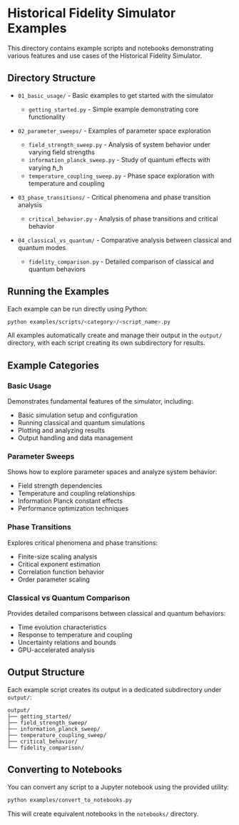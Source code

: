 # Historical Fidelity Simulator Examples

This directory contains example scripts and notebooks demonstrating various features and use cases of the Historical Fidelity Simulator.

## Directory Structure

- `01_basic_usage/` - Basic examples to get started with the simulator
  - `getting_started.py` - Simple example demonstrating core functionality
  
- `02_parameter_sweeps/` - Examples of parameter space exploration
  - `field_strength_sweep.py` - Analysis of system behavior under varying field strengths
  - `information_planck_sweep.py` - Study of quantum effects with varying ℏ_h
  - `temperature_coupling_sweep.py` - Phase space exploration with temperature and coupling
  
- `03_phase_transitions/` - Critical phenomena and phase transition analysis
  - `critical_behavior.py` - Analysis of phase transitions and critical behavior
  
- `04_classical_vs_quantum/` - Comparative analysis between classical and quantum modes
  - `fidelity_comparison.py` - Detailed comparison of classical and quantum behaviors

## Running the Examples

Each example can be run directly using Python:

```bash
python examples/scripts/<category>/<script_name>.py
```

All examples automatically create and manage their output in the `output/` directory, with each script creating its own subdirectory for results.

## Example Categories

### Basic Usage
Demonstrates fundamental features of the simulator, including:
- Basic simulation setup and configuration
- Running classical and quantum simulations
- Plotting and analyzing results
- Output handling and data management

### Parameter Sweeps
Shows how to explore parameter spaces and analyze system behavior:
- Field strength dependencies
- Temperature and coupling relationships
- Information Planck constant effects
- Performance optimization techniques

### Phase Transitions
Explores critical phenomena and phase transitions:
- Finite-size scaling analysis
- Critical exponent estimation
- Correlation function behavior
- Order parameter scaling

### Classical vs Quantum Comparison
Provides detailed comparisons between classical and quantum behaviors:
- Time evolution characteristics
- Response to temperature and coupling
- Uncertainty relations and bounds
- GPU-accelerated analysis

## Output Structure

Each example script creates its output in a dedicated subdirectory under `output/`:
```
output/
├── getting_started/
├── field_strength_sweep/
├── information_planck_sweep/
├── temperature_coupling_sweep/
├── critical_behavior/
└── fidelity_comparison/
```

## Converting to Notebooks

You can convert any script to a Jupyter notebook using the provided utility:

```bash
python examples/convert_to_notebooks.py
```

This will create equivalent notebooks in the `notebooks/` directory. 